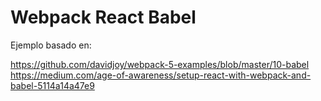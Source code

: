 
# Webpack React Babel

Ejemplo basado en:

https://github.com/davidjoy/webpack-5-examples/blob/master/10-babel
https://medium.com/age-of-awareness/setup-react-with-webpack-and-babel-5114a14a47e9
